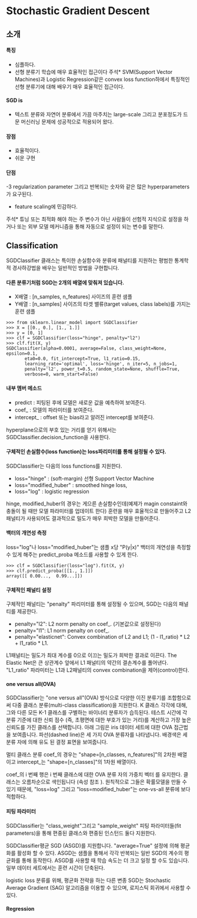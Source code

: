 # Stochastic Gradient Descent

## 소개 
#### 특징
- 심플하다.
- 선형 분류기 학습에 매우 효율적인 접근이다 
주석* SVM(Support Vector Machines)과 Logistic Regression같은 convex loss function하에서 특징적인 선형 분류기에 대해 배우기 매우 효율적인 접근이다.

#### SGD is
- 텍스트 분류와 자연어 분류에서 가끔 마주치는 large-scale 그리고 분포정도가 드문 머신러닝 문제에 성공적으로 적용되어 왔다.

#### 장점
- 효율적이다.
- 쉬운 구현

#### 단점
-3 regularization parameter 그리고 반복되는 숫자와 같은 많은 hyperparameters가 요구된다.
- feature scaling에 민감하다.

주석* 튜닝 또는 최적화 해야 하는 주 변수가 아닌 사람들이 선험적 지식으로 설정을 하거나 또는 외부 모델 메커니즘을 통해 자동으로 설정이 되는 변수를 말한다.


## Classification

SGDClassifier 클래스는 특이한 손실함수와 분류에 패널티를 지원하는 평범한 통계학적 경사하강법을 배우는 일반적인 방법을 구현합니다.

#### 다른 분류기처럼 SGD는 2개의 배열에 맞춰져 있습니다.
  - X배열 : [n_samples, n_features] 사이즈의 훈련 샘플
  - Y배열 : [n_samples] 사이즈의 타겟 밸류(target values, class labels)를 가지는 훈련 샘플

```
>>> from sklearn.linear_model import SGDClassifier
>>> X = [[0., 0.], [1., 1.]]
>>> y = [0, 1]
>>> clf = SGDClassifier(loss="hinge", penalty="l2")
>>> clf.fit(X, y)
SGDClassifier(alpha=0.0001, average=False, class_weight=None, epsilon=0.1,
       eta0=0.0, fit_intercept=True, l1_ratio=0.15,
       learning_rate='optimal', loss='hinge', n_iter=5, n_jobs=1,
       penalty='l2', power_t=0.5, random_state=None, shuffle=True,
       verbose=0, warm_start=False)
```

#### 내부 멤버 메소드
  - predict : 피팅된 후에 모델은 새로운 값을 예측하여 보여준다.
  - coef_ : 모델의 파라미터를 보여준다.
  - intercept_ : offset 또는 bias라고 알려진 intercept를 보여준다.

hyperplane으로의 부호 있는 거리를 얻기 위해서는 SGDClassifier.decision_function을 사용한다.


#### 구체적인 손실함수(loss function)는 loss파리미터를 통해 설정될 수 있다.
SGDClassifier는 다음의 loss functions를 지원한다.
  - loss="hinge" : (soft-margin) 선형 Support Vector Machine
  - loss="modified_huber" : smoothed hinge loss,
  - loss="log" : logistic regression

hinge, modified_huber의 경우는 게으른 손실함수인데(예제가 magin constaint와 충돌이 될 때만 모델 파라미터를 업데이트 한다) 훈련을 매우 효율적으로 만들어주고 L2패널티가 사용되어도 결과적으로 밀도가 매우 희박한 모델을 만들어준다.


#### 백터의 개연성 측정 
loss="log"나 loss="modified_huber"는 샘플 x당 "P(y|x)" 백터의 개연성을 측정할 수 있게 해주는 predict_proba 메소드를 사용할 수 있게 한다.
```
>>> clf = SGDClassifier(loss="log").fit(X, y)
>>> clf.predict_proba([[1., 1.]])                      
array([[ 0.00...,  0.99...]])
```

#### 구체적인 패널티 설정 
구체적인 패널티는 "penalty" 파리미터를 통해 설정될 수 있으며, SGD는 다음의 패널티를 제공한다.
  - penalty="l2": L2 norm penalty on coef_. (기본값으로 설정된다)
  - penalty="l1": L1 norm penalty on coef_.
  - penalty="elasticnet": Convex combination of L2 and L1; (1 - l1_ratio) * L2 + l1_ratio * L1.  

L1패널티는 밀도가 최대 계수를 0으로 이끄는 밀도가 희박한 결과로 이끈다.
The Elastic Net은 큰 상관계수 앞에서 L1 패널티의 약간의 결손계수를 풀어낸다.
"L1_ratio" 파라미터는 L1과 L2패널티의 convex combination을 제어(control)한다.

#### one versus all(OVA)
SGDClassifier는 "one versus all"(OVA) 방식으로 다양한 이진 분류기를 조합함으로써 다중 클래스 분류(multi-class classification)을 지원한다.
K 클래스 각각에 대해, 그와 다른 모든 K-1 클래스를 구별하는 바이너리 분류자가 습득된다.
테스트 시간에 각 분류 기준에 대한 신뢰 점수 (즉, 초평면에 대한 부호가 있는 거리)를 계산하고 가장 높은 신뢰도를 가진 클래스를 선택합니다. 
아래 그림은 iris 데이터 세트에 대한 OVA 접근법을 보여줍니다. 파선(dashed line)은 세 가지 OVA 분류자를 나타냅니다.
배경색은 세 분류 자에 의해 유도 된 결정 표면을 보여줍니다.

멀티 클래스 분류 coef_의 경우는 "shape=[n_classes, n_features]"의 2차원 배열이고 intercept_는 "shape=[n_classes]"의 1차원 배열이다.

coef_의 i 번째 행은 i 번째 클래스에 대한 OVA 분류 자의 가중치 벡터 를 유지한다.
클래스는 오름차순으로 색인됩니다 (속성 참조 ).
원칙적으로 그들은 확률모델을 만들 수 있기 때문에, "loss=log" 그리고 "loss=modified_huber"는 one-vs-all 분류에 보다 적합하다.


#### 피팅 파라미터
SGDClassifier는 "class_weight"그리고 "sample_weight" 피팅 파라미터들(fit parameters)을 통해 편중된 클래스와 편중된 인스턴드 둘다 지원한다.

SGDClassifier평균 SGD (ASGD)를 지원합니다. "average=True" 설정에 의해 평균화를 활성화 할 수 있다.
ASGD는 샘플을 통해서 각각 반복되는 일반 SGD의 계수의 평균화를 통해 동작한다.
ASGD를 사용할 때 학습 속도는 더 크고 일정 할 수도 있습니다. 일부 데이터 세트에서는 훈련 시간이 단축된다.

logistic loss 분류를 위해, 평균화 전략을 하는 다른 변종 SGD는 Stochastic Average Gradient (SAG) 알고리즘을 이용할 수 있으며, 로지스틱 회귀에서 사용할 수 있다.



#### Regression
